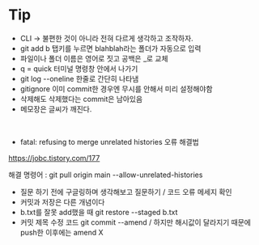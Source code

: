 # Tip

- CLI -> 불편한 것이 아니라 전혀 다르게 생각하고 조작하자.
- git add b 탭키를 누르면 blahblah라는 폴더가 자동으로 입력
- 파일이나 폴더 이름은 영어로 짓고 공백은 _로 교체
- q = quick 터미널 명령창 안에서 나가기
- git log --oneline 한줄로 간단히 나타냄
- gitignore 이미 commit한 경우엔 무시를 안해서 미리 설정해야함
- 삭제해도 삭제했다는 commit은 남아있음
- 메모장은 글씨가 깨진다.

<br/>

- fatal: refusing to merge unrelated histories 오류 해결법

https://jobc.tistory.com/177

해결 명령어 : git pull origin main --allow-unrelated-histories

- 질문 하기 전에 구글링하며 생각해보고 질문하기 / 코드 오류 메세지 확인
- 커밋과 저장은 다른 개념이다
- b.txt를 잘못 add했을 때 git restore --staged b.txt
- 커밋 제목 수정 코드 git commit --amend / 하지만 해시값이 달라지기 때문에 push한 이후에는 amend X
